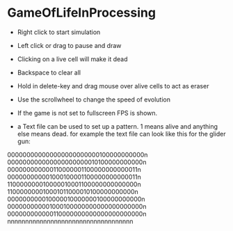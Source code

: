 # GameOfLifeInProcessing
 
* Right click to start simulation
* Left click or drag to pause and draw
* Clicking on a live cell will make it dead
* Backspace to clear all
* Hold in delete-key and drag mouse over alive cells to act as eraser
 
* Use the scrollwheel to change the speed of evolution
* If the game is not set to fullscreen FPS is shown.
 
* a Text file can be used to set up a pattern. 1 means alive and anything else means dead.
for example the text file can look like this for the glider gun:
  
000000000000000000000000100000000000n<br>
000000000000000000000010100000000000n<br>
000000000000110000001100000000000011n<br>
000000000001000100001100000000000011n<br>
110000000010000010001100000000000000n<br>
110000000010001011000010100000000000n<br>
000000000010000010000000100000000000n<br>
000000000001000100000000000000000000n<br>
000000000000110000000000000000000000n<br>
nnnnnnnnnnnnnnnnnnnnnnnnnnnnnnnnnnn<br>
